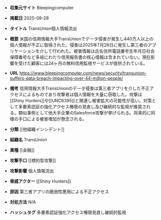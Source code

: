 - **収集元サイト**
Bleepingcomputer

- **掲載日**
2025-08-28

- **タイトル**
TransUnion個人情報流出

- **概要**
米国の信用情報大手TransUnionでデータ侵害が発生し440万人以上の個人情報が不正に取得された。侵害は2025年7月28日に発生し第三者のアプリケーションを介して行われた。被害情報は氏名住所電話番号生年月日社会保障番号など多岐にわたり信用報告書の核心情報は含まれていない。現在影響を受けた顧客には24ヶ月の無料信用監視サービスが提供されている。

- **URL**
https://www.bleepingcomputer.com/news/security/transunion-suffers-data-breach-impacting-over-44-million-people/

- **備考**
信用情報大手TransUnionのデータ侵害は第三者アプリを介した不正アクセスによるものであり攻撃者は個人情報を大量に窃取した。攻撃は[[Shiny Hunters]]や[[UNC6395]]と関連し被害拡大の可能性が高い。対策として多要素認証の強化アクセス権限の見直し及び継続的な監視が推奨される。類似事例として他大手企業のSalesforce攻撃が挙げられる。将来的に同様の手口による被害増加が懸念される。

- **分類**
[[他組織インシデント]]

- **組織名**
TransUnion

- **業種**
[[金融]]

- **攻撃手口**
[[標的型攻撃]]

- **攻撃影響**
個人情報流出

- **脅威アクター**
[[Shiny Hunters]]

- **原因**
第三者アプリの脆弱性悪用による不正アクセス

- **対処方法**
N/A

- **ハッシュタグ**
多要素認証強化アクセス権限見直し継続的監視
